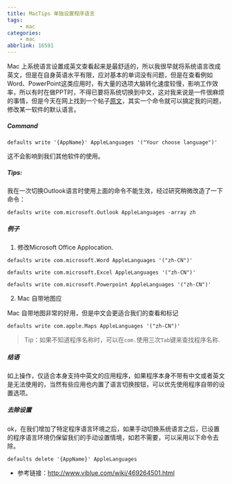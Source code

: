 ```yaml
---
title: MacTips 单独设置程序语言
tags: 
    - mac
categories: 
    - mac
abbrlink: 16591
---
```


Mac 上系统语言设置成英文查看起来是最舒适的，所以我很早就将系统语言改成英文，但是在自身英语水平有限，应对基本的单词没有问题，但是在查看例如Word、PowerPoint这类应用时，有大量的选项大脑转化速度较慢，影响工作效率，所以有时在做PPT时，不得已要将系统切换到中文，这对我来说是一件很麻烦的事情，但是今天在网上找到一个帖子[原文](http://www.viblue.com/wiki/469264501.html)，其实一个命令就可以搞定我的问题，修改某一软件的默认语言。

##### Command

```
defaults write '{AppName}' AppleLanguages '("Your choose language")'
```

这不会影响到我们其他软件的使用。



##### Tips:

我在一次切换Outlook语言时使用上面的命令不能生效，经过研究稍微改造了一下命令：

```
defaults write com.microsoft.Outlook AppleLanguages -array zh
```



##### 例子

1. 修改Microsoft Office Applocation.

```
defaults write com.microsoft.Word AppleLanguages '("zh-CN")'
```

```
defaults write com.microsoft.Excel AppleLanguages '("zh-CN")'
```

```
defaults write com.microsoft.Powerpoint AppleLanguages '("zh-CN")'
```



2. Mac 自带地图应

Mac 自带地图非常的好用，但是中文会更适合我们的查看和标记

```
defaults write com.apple.Maps AppleLanguages '("zh-CN")'
```

> Tip：如果不知道程序名称时，可以在`com.`使用三次`Tab`键来查找程序名称.



#####  结语

如上操作，仅适合本身支持中英文的应用程序，如果程序本身不带有中文或者英文是无法使用的，当然有些应用也内置了语言切换按钮，可以优先使用程序自带的设置选项。


#####  去除设置

ok，在我们增加了特定程序语言环境之后，如果手动切换系统语言之后，已设置的程序语言环境仍保留我们的手动设置情境，如若不需要，可以采用以下命令去除。
```
defaults delete '{AppName}' AppleLanguages
```


* 参考链接：http://www.viblue.com/wiki/469264501.html

